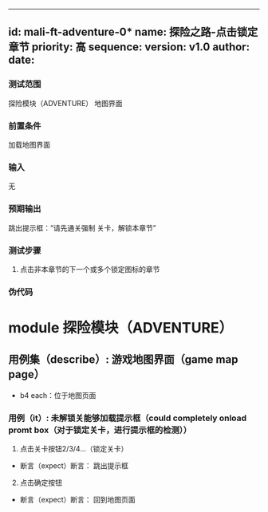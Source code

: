 --------
id: mali-ft-adventure-0*
name: 探险之路-点击锁定章节
priority: 高
sequence: 
version: v1.0
author: 
date: 
--------
### 测试范围
  探险模块（ADVENTURE） 地图界面

### 前置条件
  加载地图界面
### 输入
  无
### 预期输出
  跳出提示框：“请先通关强制 关卡，解锁本章节”
### 测试步骤
  1. 点击非本章节的下一个或多个锁定图标的章节



### 伪代码
# module 探险模块（ADVENTURE）

## 用例集（describe）: 游戏地图界面（game map page）
* b4 each：位于地图页面

### 用例（it）:  未解锁关能够加载提示框（could completely onload promt box（对于锁定关卡，进行提示框的检测））
1. 点击关卡按钮2/3/4...（锁定关卡）
* 断言（expect）断言： 跳出提示框
2. 点击确定按钮
* 断言（expect）断言： 回到地图页面